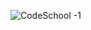 ![CodeSchool -1](https://user-images.githubusercontent.com/48473127/58743393-f76d6280-844d-11e9-9d51-8b7f7c4d3a4c.png)
